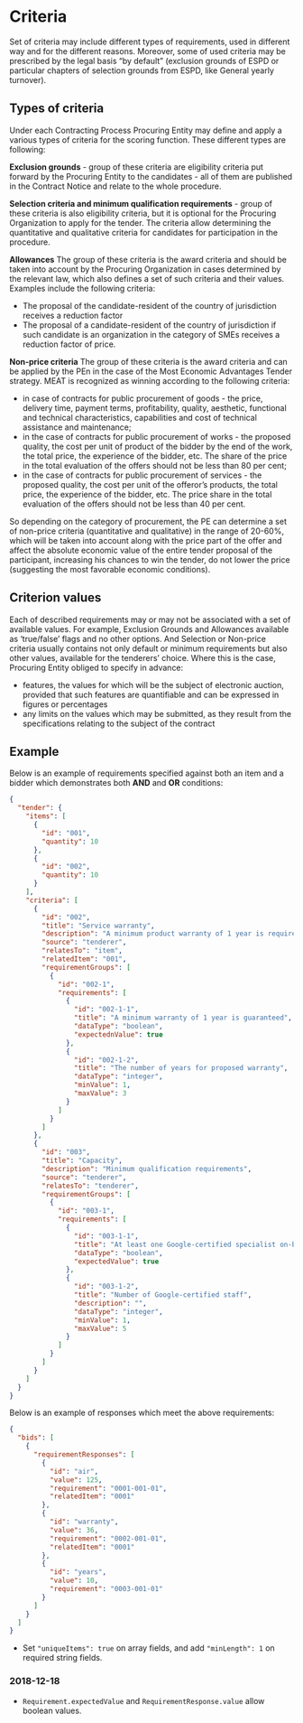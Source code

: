 # Criteria

Set of criteria may include different types of requirements, used in different way and for the different reasons. Moreover, some of used criteria may be prescribed by the legal basis “by default” (exclusion grounds of ESPD or particular chapters of selection grounds from ESPD, like General yearly turnover). 

## Types of criteria

Under each Contracting Process Procuring Entity may define and apply a various types of criteria for the scoring function. These different types are following:

**Exclusion grounds** - group of these criteria are eligibility criteria put forward by the Procuring Entity to the candidates - all of them are published in the Contract Notice and relate to the whole procedure.

**Selection criteria and minimum qualification requirements** - group of these criteria is also eligibility criteria, but it is optional for the Procuring Organization to apply for the tender. The criteria allow determining the quantitative and qualitative criteria for candidates for participation in the procedure.

**Allowances**
The group of these criteria is the award criteria and should be taken into account by the Procuring Organization in cases determined by the relevant law, which also defines a set of such criteria and their values. Examples include the following criteria:

- The proposal of the candidate-resident of the country of jurisdiction receives a reduction factor 
- The proposal of a candidate-resident of the country of jurisdiction if such candidate is an organization in the category of SMEs receives a reduction factor of price.

**Non-price criteria**
The group of these criteria is the award criteria and can be applied by the PEn in the case of the Most Economic Advantages Tender strategy. MEAT is recognized as winning according to the following criteria:

- in case of contracts for public procurement of goods - the price, delivery time, payment terms, profitability, quality, aesthetic, functional and technical characteristics, capabilities and cost of technical assistance and maintenance;
- in the case of contracts for public procurement of works - the proposed quality, the cost per unit of product of the bidder by the end of the work, the total price, the experience of the bidder, etc. The share of the price in the total evaluation of the offers should not be less than 80 per cent;
- in the case of contracts for public procurement of services - the proposed quality, the cost per unit of the offeror’s products, the total price, the experience of the bidder, etc. The price share in the total evaluation of the offers should not be less than 40 per cent.

So depending on the category of procurement, the PE can determine a set of non-price criteria (quantitative and qualitative) in the range of 20-60%, which will be taken into account along with the price part of the offer and affect the absolute economic value of the entire tender proposal of the participant, increasing his chances to win the tender,  do not lower the price (suggesting the most favorable economic conditions). 

## Criterion values

Each of described requirements may or may not be associated with a set of available values. For example, Exclusion Grounds and Allowances available as ‘true/false’ flags and no other options. And Selection or Non-price criteria usually contains not only default or minimum requirements but also other values, available for the tenderers’ choice. Where this is the case, Procuring Entity obliged to specify in advance:

- features, the values for which will be the subject of electronic auction, provided that such features are quantifiable and can be expressed in figures or percentages
- any limits on the values which may be submitted, as they result from the specifications relating to the subject of the contract  

## Example

Below is an example of requirements specified against both an item and a bidder which demonstrates both **AND** and **OR** conditions:

```json
{
  "tender": {
    "items": [
      {
        "id": "001",
        "quantity": 10
      },
      {
        "id": "002",
        "quantity": 10
      }
    ],
    "criteria": [
      {
        "id": "002",
        "title": "Service warranty",
        "description": "A minimum product warranty of 1 year is required",
        "source": "tenderer",
        "relatesTo": "item",
        "relatedItem": "001",
        "requirementGroups": [
          {
            "id": "002-1",
            "requirements": [
              {
                "id": "002-1-1",
                "title": "A minimum warranty of 1 year is guaranteed",
                "dataType": "boolean",
                "expectednValue": true
              },
              {
                "id": "002-1-2",
                "title": "The number of years for proposed warranty",
                "dataType": "integer",
                "minValue": 1,
                "maxValue": 3
              }
            ]
          }
        ]
      },
      {
        "id": "003",
        "title": "Capacity",
        "description": "Minimum qualification requirements",
        "source": "tenderer",
        "relatesTo": "tenderer",
        "requirementGroups": [
          {
            "id": "003-1",
            "requirements": [
              {
                "id": "003-1-1",
                "title": "At least one Google-certified specialist on-board",
                "dataType": "boolean",
                "expectedValue": true
              },
              {
                "id": "003-1-2",
                "title": "Number of Google-certified staff",
                "description": "",
                "dataType": "integer",
                "minValue": 1,
                "maxValue": 5
              }
            ]
          }
        ]
      }
    ]
  }
}
```

Below is an example of responses which meet the above requirements:

```json
{
  "bids": [
    {
      "requirementResponses": [
        {
          "id": "air",
          "value": 125,
          "requirement": "0001-001-01",
          "relatedItem": "0001"
        },
        {
          "id": "warranty",
          "value": 36,
          "requirement": "0002-001-01",
          "relatedItem": "0001"
        },
        {
          "id": "years",
          "value": 10,
          "requirement": "0003-001-01"
        }
      ]
    }
  ]
}
```

* Set `"uniqueItems": true` on array fields, and add `"minLength": 1` on required string fields.

### 2018-12-18

* `Requirement.expectedValue` and `RequirementResponse.value` allow boolean values.
